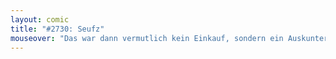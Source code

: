 ```yaml
---
layout: comic
title: "#2730: Seufz"
mouseover: "Das war dann vermutlich kein Einkauf, sondern ein Auskunter."
---
```

